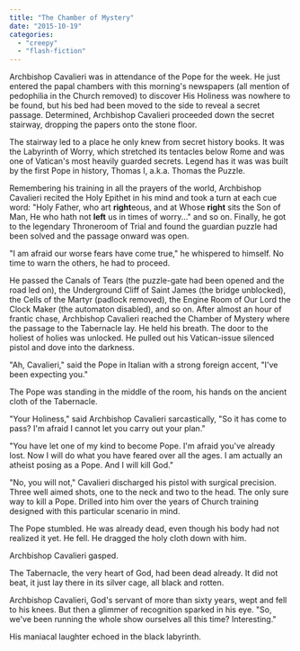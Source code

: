 ```yaml
---
title: "The Chamber of Mystery"
date: "2015-10-19"
categories: 
  - "creepy"
  - "flash-fiction"
---
```


Archbishop Cavalieri was in attendance of the Pope for the week. He just entered the papal chambers with this morning's newspapers (all mention of pedophilia in the Church removed) to discover His Holiness was nowhere to be found, but his bed had been moved to the side to reveal a secret passage. Determined, Archbishop Cavalieri proceeded down the secret stairway, dropping the papers onto the stone floor.

The stairway led to a place he only knew from secret history books. It was the Labyrinth of Worry, which stretched its tentacles below Rome and was one of Vatican's most heavily guarded secrets. Legend has it was was built by the first Pope in history, Thomas I, a.k.a. Thomas the Puzzle.

Remembering his training in all the prayers of the world, Archbishop Cavalieri recited the Holy Epithet in his mind and took a turn at each cue word: "Holy Father, who art **right**eous, and at Whose **right** sits the Son of Man, He who hath not **left** us in times of worry..." and so on. Finally, he got to the legendary Throneroom of Trial and found the guardian puzzle had been solved and the passage onward was open.

"I am afraid our worse fears have come true," he whispered to himself. No time to warn the others, he had to proceed.

He passed the Canals of Tears (the puzzle-gate had been opened and the road led on), the Underground Cliff of Saint James (the bridge unblocked), the Cells of the Martyr (padlock removed), the Engine Room of Our Lord the Clock Maker (the automaton disabled), and so on. After almost an hour of frantic chase, Archbishop Cavalieri reached the Chamber of Mystery where the passage to the Tabernacle lay. He held his breath. The door to the holiest of holies was unlocked. He pulled out his Vatican-issue silenced pistol and dove into the darkness.

"Ah, Cavalieri," said the Pope in Italian with a strong foreign accent, "I've been expecting you."

The Pope was standing in the middle of the room, his hands on the ancient cloth of the Tabernacle.

"Your Holiness," said Archbishop Cavalieri sarcastically, "So it has come to pass? I'm afraid I cannot let you carry out your plan."

"You have let one of my kind to become Pope. I'm afraid you've already lost. Now I will do what you have feared over all the ages. I am actually an atheist posing as a Pope. And I will kill God."

"No, you will not," Cavalieri discharged his pistol with surgical precision. Three well aimed shots, one to the neck and two to the head. The only sure way to kill a Pope. Drilled into him over the years of Church training designed with this particular scenario in mind.

The Pope stumbled. He was already dead, even though his body had not realized it yet. He fell. He dragged the holy cloth down with him.

Archbishop Cavalieri gasped.

The Tabernacle, the very heart of God, had been dead already. It did not beat, it just lay there in its silver cage, all black and rotten.

Archbishop Cavalieri, God's servant of more than sixty years, wept and fell to his knees. But then a glimmer of recognition sparked in his eye. "So, we've been running the whole show ourselves all this time? Interesting."

His maniacal laughter echoed in the black labyrinth.
